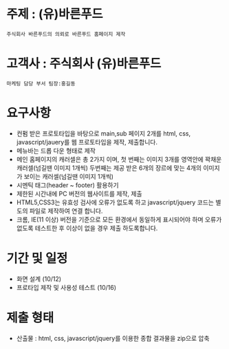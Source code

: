 # 주제 : (유)바른푸드
    주식회사 바른푸드의 의뢰로 바른푸드 홈페이지 제작


# 고객사 : 주식회사 (유)바른푸드
    마케팅 담당 부서 팀장:홍길동


# 요구사항
- 컨펌 받은 프로토타입을 바탕으로 main,sub 페이지 2개를 html, css, javascript/jauery를 웹 프로토타입을 제작, 제출합니다.
- 메뉴바는 드롭 다운 형태로 제작
- 메인 홈페이지의 캐러셀은 총 2가지 이며, 첫 번째는 이미지 3개를 영역안에 꽉채운 캐러셀(넘길땐 이미지 1개씩) 두번째는 제공 받은 6개의 장르에 맞는 4개의 이미지가 보이는 캐러셀(넘길땐 이미지 1개씩)
- 시멘틱 태그(header ~ footer) 활용하기
- 제한된 시간내에 PC 버전의 웹사이트를 제작, 제출
- HTML5,CSS3는 유효성 검사에 오류가 없도록 하고 javascript/jquery 코드는 별도의 파일로 제작하여 연결 합니다.
- 크롬, IE(11 이상) 버전을 기준으로 모든 환경에서 동일하게 표시되어야 하며 오류가 없도록 테스트한 후 이상이 없을 경우 제출 하도록합니다.


# 기간 및 일정
- 화면 설계 (10/12)
- 프로타입 제작 및 사용성 테스트 (10/16)


# 제출 형태
- 산출물 : html, css, javascript/jquery를 이용한 종합 결과물을 zip으로 압축